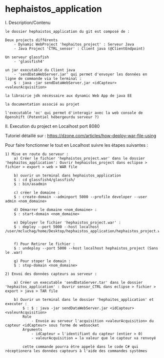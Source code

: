 # hephaistos_application

I. Description/Contenu

	le dossier hephaistos_application du git est composé de : 

	Deux projects différents 
		- Dynamic WebProject 'hephaitos_project' : Serveur Java 
		- Java Project 'CTRL_sensor' : Client java (@ClientEndpoint)

	Un serveur glassfish 
		- 'glassfish4'

	un jar executable du Client java 
		- 'sendDataWebServer.jar' qui permet d'envoyer les données en ligne de commande via le terminal : 
		$ : java -jar sendDataWebServer.jar <idCapteur> <valeurAcquisition>
	
	la librairie jdk nécéssaire aux dynamic Web App de java EE 

	la documentation associé au projet

	l'executable 'oc' qui permet d'interagir avec la web console de Openshift (Potentiel hébergeurdu serveur ?)



II. Execution du project en Localhost port 8080

Tutoriel détaillé sur : https://dzone.com/articles/how-deploy-war-file-using

Pour faire fonctionner le tout en Localhost suivre les étapes suivantes :
	
	1) Mise en route du serveur : 
		a) Créer le fichier 'hephaistos_project.war' dans le dossier 'hephaitos_application': Ouvrir hephaistos_project dans eclipse > fichier > export > web > WAR file

		b) ouvrir un terminal dans hephaistos_application 
		$ : cd glassfish4/glassfish/
		$ : bin/asadmin

		c) créer le domaine : 
		$ : create-domain --adminport 5000 --profile developer --user admin <nom_domaine>

		d) Démarrer le domaine <nom_domaine> :
		$ : start-domain <nom_domaine>

		e) Déployer le fichier 'hephaistos_project.war' : 
		$ : deploy --port 5000 --host localhost /user/mcluchag/home/Desktop/hephaistos_application/hephaistos_project.war


		f) Pour Retirer le fichier :
		$ : undeploy --port 5000 --host localhost hephaistos_project (Sans le .war)

		g) Pour stoper le domain : 
		$ : stop-domain <nom_domaine>

	2) Envoi des données capteurs au serveur :

		a) Créer un executable 'sendDataServer.tar' dans le dossier 'hephaitos_application' : Ouvrir sensor_CTRL dans eclipse > fichier > export > java > TAR file

		b) Ouvrir un terminal dans le dossier 'hephaitos_application' et executer : 
			$ : $ : java -jar sendDataWebServer.jar <idCapteur> <valeurAcquisition>
			Role 
				- Envoie au serveur l'acquisition <valeurAcquisition> du capteur <idCapteur> sous forme de websocket 
			Arguments 
				- idCapteur = l'identifiant du capteur (entier > 0)
				- valeurAcquisition = la valeur que le capteur va renvoyé 

			cette commande pourra être appelé dans le code C# qui réceptionera les données capteurs à l'aide des commandes systèmes 

 
